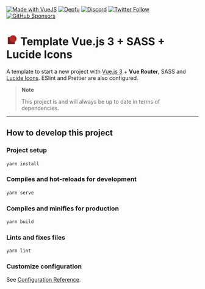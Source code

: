 [![Made with VueJS](https://img.shields.io/badge/-Made%20with%20Vue.js-4fc08d?&logo=vuedotjs&logoColor=white)](https://vuejs.org/)
[![Depfu](https://badges.depfu.com/badges/ac2694151fe2ff604e6e8c683ce9e96b/count.svg)](https://depfu.com/github/thomasbnt/template-vuejs3-sass-lucide?project_id=37224)
[![Discord](https://img.shields.io/discord/367753345575944221?color=%237289DA&label=Discord%20server&logo=discord&logoColor=white)](https://thomasbnt.dev/discord)
[![Twitter Follow](https://img.shields.io/twitter/follow/Thomasbnt_?color=%231DA1F2&label=Follow%20me&logo=Twitter)](https://twitter.com/Thomasbnt_)
[![GitHub Sponsors](https://img.shields.io/badge/Sponsor%20me%20on%20GitHub%20-%23EA54AE.svg?&logo=github-sponsors&logoColor=white)](https://github.com/sponsors/thomasbnt) 

<h1><img height="30" src="./public/favicon.png">&nbsp;Template Vue.js 3 + SASS + Lucide Icons</h1>


A template to start a new project with [Vue.js 3](https://vuejs.org/) + **Vue Router**, SASS and [Lucide Icons](https://lucide.dev/). ESlint and Prettier are also configured.

> **Note**
>
> This project is and will always be up to date in terms of dependencies. 

____
## How to develop this project

### Project setup
```bash
yarn install
```

### Compiles and hot-reloads for development
```bash
yarn serve
```

### Compiles and minifies for production
```bash
yarn build
```

### Lints and fixes files
```bash
yarn lint
```

### Customize configuration
See [Configuration Reference](https://cli.vuejs.org/config/).
